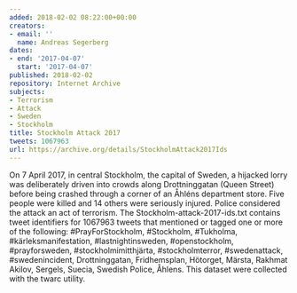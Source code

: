 ```yaml
---
added: 2018-02-02 08:22:00+00:00
creators:
- email: ''
  name: Andreas Segerberg
dates:
- end: '2017-04-07'
  start: '2017-04-07'
published: 2018-02-02
repository: Internet Archive
subjects:
- Terrorism
- Attack
- Sweden
- Stockholm
title: Stockholm Attack 2017
tweets: 1067963
url: https://archive.org/details/StockholmAttack2017Ids
---
```


On 7 April 2017, in central Stockholm, the capital of Sweden, a hijacked lorry was deliberately driven into crowds along Drottninggatan (Queen Street) before being crashed through a corner of an Åhléns department store. Five people were killed and 14 others were seriously injured. Police considered the attack an act of terrorism. The Stockholm-attack-2017-ids.txt contains tweet identifiers for 1067963 tweets that mentioned or tagged one or more of the following: #PrayForStockholm, #Stockholm, #Tukholma, #kärleksmanifestation, #lastnightinsweden, #openstockholm, #prayforsweden, #stockholmimitthjärta, #stockholmterror, #swedenattack, #swedenincident, Drottninggatan, Fridhemsplan, Hötorget, Märsta, Rakhmat Akilov, Sergels, Suecia, Swedish Police, Åhlens. This dataset were collected with the twarc utility.
